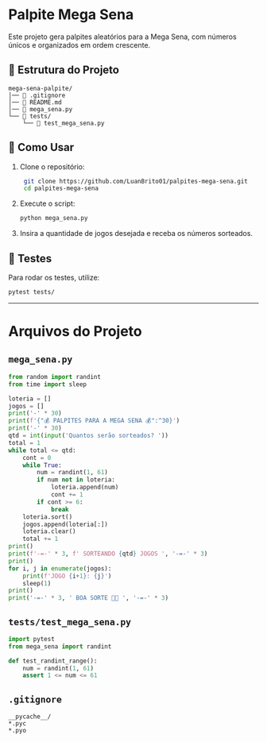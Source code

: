 # Palpite Mega Sena

Este projeto gera palpites aleatórios para a Mega Sena, com números únicos e organizados em ordem crescente.

## 📂 Estrutura do Projeto

```
mega-sena-palpite/
│── 📄 .gitignore
│── 📄 README.md
│── 📄 mega_sena.py
└── 📂 tests/
    └── 📄 test_mega_sena.py
```

## 🚀 Como Usar

1. Clone o repositório:
   ```bash
    git clone https://github.com/LuanBrito01/palpites-mega-sena.git
    cd palpites-mega-sena

   ```

2. Execute o script:
   ```bash
   python mega_sena.py
   ```

3. Insira a quantidade de jogos desejada e receba os números sorteados.

## 🧪 Testes

Para rodar os testes, utilize:
```bash
pytest tests/
```

---

# Arquivos do Projeto

## `mega_sena.py`

```python
from random import randint
from time import sleep

loteria = []
jogos = []
print('-' * 30)
print(f'{"💰 PALPITES PARA A MEGA SENA 💰":^30}')
print('-' * 30)
qtd = int(input('Quantos serão sorteados? '))
total = 1
while total <= qtd:
    cont = 0
    while True:
        num = randint(1, 61)
        if num not in loteria:
            loteria.append(num)
            cont += 1
        if cont >= 6:
            break
    loteria.sort()
    jogos.append(loteria[:])
    loteria.clear()
    total += 1
print()
print(f'-=-' * 3, f' SORTEANDO {qtd} JOGOS ', '-=-' * 3)
print()
for i, j in enumerate(jogos):
    print(f'JOGO {i+1}: {j}')
    sleep(1)
print()
print('-=-' * 3, ' BOA SORTE 🤞🤩 ', '-=-' * 3)
```

## `tests/test_mega_sena.py`

```python
import pytest
from mega_sena import randint

def test_randint_range():
    num = randint(1, 61)
    assert 1 <= num <= 61
```

## `.gitignore`

```
__pycache__/
*.pyc
*.pyo
```
